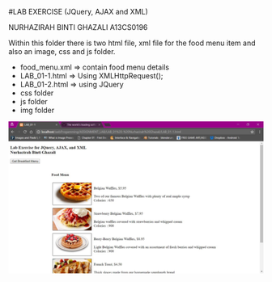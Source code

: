 #LAB EXERCISE (JQuery, AJAX and XML)

NURHAZIRAH BINTI GHAZALI
A13CS0196


Within this folder there is two html file, xml file for the food menu item and also an image, css and js folder.
- food_menu.xml  => contain food menu details
- LAB_01-1.html  => Using XMLHttpRequest();
- LAB_01-2.html  => using JQuery
- css folder
- js folder
- img folder

![Alt text](Capture.JPG)
